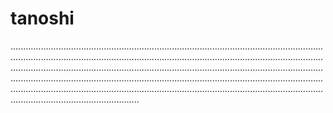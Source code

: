 # tanoshi

...............................................................................................................................................................................................................................................................................................................................................................................................................................................................................................................................................................................................................................................................................................